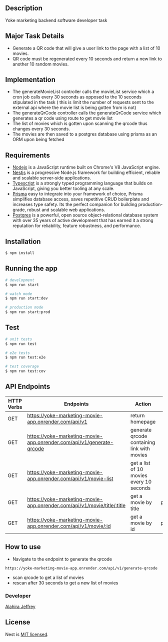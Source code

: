 ## Description

Yoke marketing backend software developer task

## Major Task Details

- Generate a QR code that will give a user link to the page with a list of 10 movies.
- QR code must be regenerated every 10 seconds and return a new link to another 10 random movies.

## Implementation

- The generateMovieList controller calls the movieList service which a cron job calls every 30 seconds as opposed to the 10 seconds stipulated in the task ( this is limit the number of requests sent to the external api where the movie list is being gotten from is not)
- The generateQrCode controller calls the generateQrCode service which generates a qr code using route to get movie list
- The list of movies which is gotten upon scanning the qrcode thus changes  every 30 seconds.
- The movies are then saved to a postgres database using prisma as an ORM upon being fetched

## Requirements

- [Nodejs](https://nodejs.org/en/) is a JavaScript runtime built on Chrome's V8 JavaScript engine.
- [Nestjs](https://nestjs.com/) is a progressive Node.js framework for building efficient, reliable and scalable server-side applications.
- [Typescript](https://www.typescriptlang.org/) is a strongly typed programming language that builds on JavaScript, giving you better tooling at any scale.
- [Prisma](https://www.prisma.io/) easy to integrate into your framework of choice, Prisma simplifies database access, saves repetitive CRUD boilerplate and increases type safety. Its the perfect companion for building production-grade, robust and scalable web applications.
- [Postgres](https://www.postgresql.org/) is a powerful, open source object-relational database system with over 35 years of active development that has earned it a strong reputation for reliability, feature robustness, and performance.

## Installation

```bash
$ npm install
```

## Running the app

```bash
# development
$ npm run start

# watch mode
$ npm run start:dev

# production mode
$ npm run start:prod
```

## Test

```bash
# unit tests
$ npm run test

# e2e tests
$ npm run test:e2e

# test coverage
$ npm run test:cov
```

## API Endpoints

| HTTP Verbs | Endpoints | Action | Required |
| --- | --- | --- | --- |
| GET | https://yoke-marketing-movie-app.onrender.com/api/v1 | return homepage| |
| GET | https://yoke-marketing-movie-app.onrender.com/api/v1/generate-qrcode | generate qrcode containing link with movies| |
| GET | https://yoke-marketing-movie-app.onrender.com/api/v1/movie-list | get a list of 10 movies every 10 seconds| |
| GET | https://yoke-marketing-movie-app.onrender.com/api/v1/movie/title/:title | get a movie by title| params.title |
| GET | https://yoke-marketing-movie-app.onrender.com/api/v1/movie/:id | get a movie by id | params.id |

## How to use

- Navigate to the endpoint to generate the qrcode 
```
https://yoke-marketing-movie-app.onrender.com/api/v1/generate-qrcode
```
- scan qrcode to get a list of movies
- rescan after 30 seconds to get a new list of movies

### Developer

[Alahira Jeffrey](https://github.com/alahirajeffrey)

## License

Nest is [MIT licensed](LICENSE).

